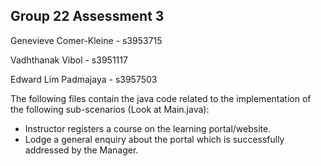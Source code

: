 
## Group 22 Assessment 3

Genevieve Comer-Kleine - s3953715

Vadhthanak Vibol - s3951117

Edward Lim Padmajaya - s3957503

The following files contain the java code related to the implementation of the following sub-scenarios (Look at Main.java):
- Instructor registers a course on the learning portal/website.
- Lodge a general enquiry about the portal which is successfully addressed by the Manager.


